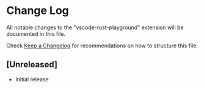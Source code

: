 # Change Log

All notable changes to the "vscode-rust-playground" extension will be documented in this file.

Check [Keep a Changelog](http://keepachangelog.com/) for recommendations on how to structure this file.

## [Unreleased]

- Initial release